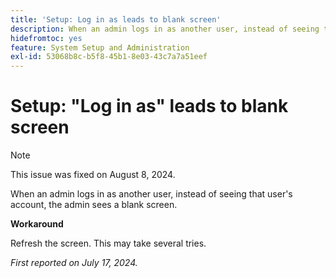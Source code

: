 ```yaml
---
title: 'Setup: Log in as leads to blank screen'
description: When an admin logs in as another user, instead of seeing that user's account, the admin sees a blank screen.
hidefromtoc: yes
feature: System Setup and Administration
exl-id: 53068b8c-b5f8-45b1-8e03-43c7a7a51eef
---
```

# Setup: "Log in as" leads to blank screen

>[!NOTE]
>
>This issue was fixed on August 8, 2024.

When an admin logs in as another user, instead of seeing that user's account, the admin sees a blank screen.

**Workaround**

Refresh the screen. This may take several tries.

_First reported on July 17, 2024._

